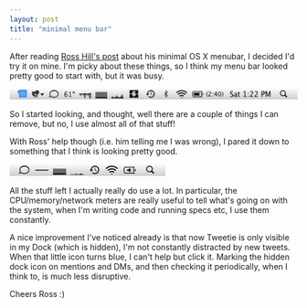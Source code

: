 ```yaml
---
layout: post
title: "minimal menu bar"
---
```


After reading [Ross Hill's post](http://www.rosshill.com.au/article/minimal-mac-menubar/) about his minimal OS X menubar, I decided I'd try it on mine. I'm picky about these things, so I think my menu bar looked pretty good to start with, but it was busy.

![menubar, before](/images/minimal-menubar-before.png)

So I started looking, and thought, well there are a couple of things I can remove, but no, I use almost all of that stuff!

With Ross' help though (i.e. him telling me I was wrong), I pared it down to something that I think is looking pretty good.

![menubar, after](/images/minimal-menubar-after.png)

All the stuff left I actually really do use a lot. In particular, the CPU/memory/network meters are really useful to tell what's going on with the system, when I'm writing code and running specs etc, I use them constantly.

A nice improvement I've noticed already is that now Tweetie is only visible in my Dock (which is hidden), I'm not constantly distracted by new tweets. When that little icon turns blue, I can't help but click it. Marking the hidden dock icon on mentions and DMs, and then checking it periodically, when I think to, is much less disruptive.

Cheers Ross :)

